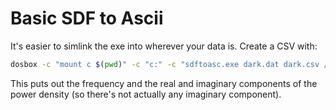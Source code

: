 # Basic SDF to Ascii

It's easier to simlink the exe into wherever your data is. Create a CSV with:
```sh 
dosbox -c "mount c $(pwd)" -c "c:" -c "sdftoasc.exe dark.dat dark.csv /O /X /Y:D /B:\",\" /T:R,I " -c "exit"
```

This puts out the frequency and the real and imaginary components of the power density (so there's not actually any imaginary component).
